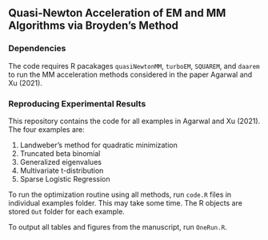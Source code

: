 ##  Quasi-Newton Acceleration of EM and MM Algorithms via Broyden’s Method

### Dependencies
The code requires R pacakages `quasiNewtonMM`, `turboEM`, `SQUAREM`, and `daarem` to run the MM acceleration methods considered in the paper Agarwal and Xu (2021).

### Reproducing Experimental Results

This repository contains the code for all examples in Agarwal and Xu (2021). The four examples are:
1. Landweber’s method for quadratic minimization 
2. Truncated beta binomial 
3. Generalized eigenvalues
4. Multivariate t-distribution
5. Sparse Logistic Regression

To run the optimization routine using all methods, run `code.R` files in individual examples folder. This may take some time. The R objects are stored `Out` folder for each example.

To output all tables and figures from the manuscript, run `OneRun.R`.
